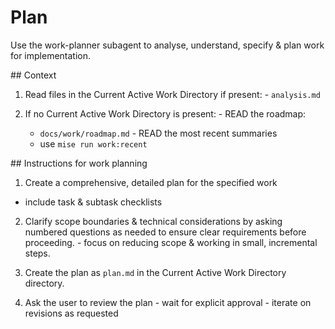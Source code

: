 # Plan

Use the work-planner subagent to analyse, understand, specify & plan work for implementation.

<context>
  ## Context

  1. Read files in the Current Active Work Directory if present:
    - `analysis.md`

  2. If no Current Active Work Directory is present:
    - READ the roadmap:
     - `docs/work/roadmap.md`
    - READ the most recent summaries
      - use `mise run work:recent`
</context>

<instructions>
  ## Instructions for work planning

  1. Create a comprehensive, detailed plan for the specified work
   - include task & subtask checklists

  2. Clarify scope boundaries & technical considerations by asking numbered questions as needed to ensure clear requirements before proceeding.
    - focus on reducing scope & working in small, incremental steps.

  3. Create the plan as `plan.md` in the Current Active Work Directory directory.

  4. Ask the user to review the plan
    - wait for explicit approval
    - iterate on revisions as requested
</instructions>

